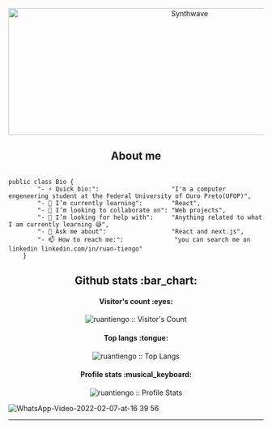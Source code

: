 
<p align="center"><img src="https://i.pinimg.com/originals/fe/eb/a3/feeba38228fd114194bbdc1d930aa8d8.gif" alt="Synthwave" height="250" width="700"></p>
<h2 align="center">About me</h2>

```golang

public class Bio {
		"- ⚡ Quick bio:":                    "I'm a computer engeneering student at the Federal University of Ouro Preto(UFOP)",
		"- 🌱 I’m currently learning":        "React",
		"- 👯 I’m looking to collaborate on": "Web projects",
		"- 🤔 I’m looking for help with":     "Anything related to what I am currently learning 😅",
		"- 💬 Ask me about":                  "React and next.js",
		"- 📫 How to reach me:":              "you can search me on linkedin linkedin.com/in/ruan-tiengo"
	}
```

<h2 align="center">Github stats :bar_chart:</h2>

<h4 align="center">Visitor's count :eyes:</h4>

<p align="center"><img src="https://profile-counter.glitch.me/{ruantiengo}/count.svg" alt="ruantiengo :: Visitor's Count" /></p>

<h4 align="center">Top langs :tongue:</h4>

<p align="center"><img src="https://github-readme-stats.vercel.app/api/top-langs/?username=ruantiengo&langs_count=10&theme=tokyonight&layout=compact" alt="ruantiengo :: Top Langs" /></p>

<h4 align="center">Profile stats :musical_keyboard:</h4>

<p align="center"><img src="https://github-readme-stats.vercel.app/api?username=ruantiengo&show_icons=true&theme=synthwave" alt="ruantiengo :: Profile Stats" /></p>



![WhatsApp-Video-2022-02-07-at-16 39 56](https://user-images.githubusercontent.com/54746504/152862489-6a8c1a2d-b9af-4418-bc7b-5c413b071008.gif)

---
